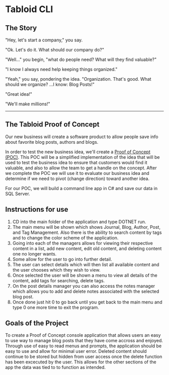 # Tabloid CLI

## The Story

"Hey, let's start a company," you say.

"Ok. Let's do it. What should our company do?"

"Well..." you begin, "what do people need? What will they find valuable?"

"I know I always need help keeping things organized."

"Yeah," you say, pondering the idea. "Organization. That's good. What should we organize? ...I know: Blog Posts!"

"Great idea!"

"We'll make millions!"

---

## The Tabloid Proof of Concept

Our new business will create a software product to allow people save info about favorite blog posts, authors and blogs.

In order to test the new business idea, we'll create a [Proof of Concept (POC)](https://en.wikipedia.org/wiki/Proof_of_concept#Software_development). This POC will be a simplified implementation of the idea that will be used to test the business idea to ensure that customers would find it valuable, and also to allow the team to get a handle on the concept. After we complete the POC we will use it to evaluate our business idea and determine if we need to pivot (change direction) toward another idea.

For our POC, we will build a command line app in C# and save our data in SQL Server.


## Instructions for use

1. CD into the main folder of the application and type DOTNET run.
2. The main menu will be shown which shows Journal, Blog, Author, Post, and Tag Management. Also there is the ability to search content by tags and to change the color scheme of the application.
3. Going into each of the managers allows for viewing their respective content in a list, add new content, edit old content, and deleting content one no longer wants.
4. Some allow for the user to go into further detail.
5. The user can select details which will then list all available content and the user chooses which they wish to view.
6. Once selected the user will be shown a menu to view all details of the content, add tags for searching, delete tags.
7. On the post details manager you can also access the notes manager which allows you to add and delete notes associated with the selected blog post.
8. Once done just hit 0 to go back until you get back to the main menu and type 0 one more time to exit the program.


## Goals of the Project

To create a Proof of Concept console application that allows users an easy to use way to manage blog posts that they have come accross and enjoyed. Through use of easy to read menus and prompts, the application should be easy to use and allow for minimal user error. Deleted content should continue to be stored but hidden from user access once the delete function has been excecuted by the user. This allows for the other sections of the app the data was tied to to function as intended.

